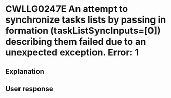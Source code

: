 # CWLLG0247E An attempt to synchronize tasks lists by passing in formation (taskListSyncInputs=[0]) describing them failed due to an unexpected exception.    Error: 1

## Explanation

## User response